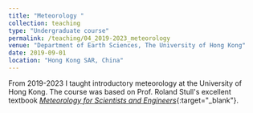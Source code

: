 ```yaml
---
title: "Meteorology "
collection: teaching
type: "Undergraduate course"
permalink: /teaching/04_2019-2023_meteorology
venue: "Department of Earth Sciences, The University of Hong Kong"
date: 2019-09-01
location: "Hong Kong SAR, China"
---
```


From 2019-2023 I taught introductory meteorology at the University of Hong Kong. The course was based on Prof. Roland Stull's excellent textbook [*Meteorology for Scientists and Engineers*](https://www.eoas.ubc.ca/books/Practical_Meteorology/mse3.html){:target="_blank"}.